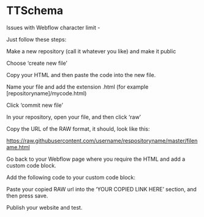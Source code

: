 # TTSchema

Issues with Webflow character limit - 

Just follow these steps:

Make a new repository (call it whatever you like) and make it public

Choose ‘create new file’

Copy your HTML and then paste the code into the new file.

Name your file and add the extension .html (for example [repositoryname]/mycode.html)

Click ‘commit new file’

In your repository, open your file, and then click ‘raw’

Copy the URL of the RAW format, it should, look like this:

https://raw.githubusercontent.com/username/respositoryname/master/filename.html

Go back to your Webflow page where you require the HTML and add a custom code block.

Add the following code to your custom code block:
<div id="ajaxContent"></div><script> var Webflow = Webflow || []; Webflow.push(function() { $.get('YOUR COPIED LINK HERE', function(data) { $('#ajaxContent').append(data); }); }); </script>

Paste your copied RAW url into the ‘YOUR COPIED LINK HERE’ section, and then press save.

Publish your website and test.
